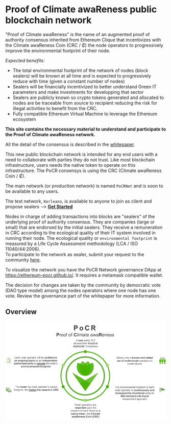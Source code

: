 # Proof of Climate awaReness public blockchain network

"Proof of Climate awaReness" is the name of an augmented proof of authority consensus inherited from Ethereum Clique that incentivizes with the Climate awaReness Coin (CRC / ₡) the node operators to progressively improve the environmental footprint of their node.

_Expected benefits:_
* The total environmental footprint of the network of nodes (block sealers) will be known at all time and is expected to progressively reduce with time (given a constant number of nodes)
* Sealers will be financially incentivized to better understand Green IT parameters and make investments for developping that sector
* Sealers are publicly known so crypto tokens generated and allocated to nodes are be traceable from source to recipient reducing the risk for illegal activities to benefit from the CRC.
* Fully compatible Ethereum Virtual Machine to leverage the Ethereum ecosystem

**This site contains the necessary material to understand and participate to the Proof of Climate awaReness network.**

All the detail of the consensus is described in the [whitepaper](https://github.com/ethereum-pocr/whitepaper).

This new public blockchain network is intended for any end users with a need to collaborate with parties they do not trust. Like most blockchain infrastructure, users needs the native token to operate on this infrastructure. The PoCR consensys is using the CRC (Climate awaReness Coin / ₡).

The main network (or production network) is named `PoCRNet` and is soon to be available to any users.

The test network, `Kerleano`, is available to anyone to join as client and propose sealers --> [**Get Started**](https://github.com/ethereum-pocr/kerleano/tree/main/docs)    

Nodes in charge of adding transactions into blocks are "sealers" of the underlying proof of authority consensus. They are companies (large or small) that are endorsed by the initial sealers. They receive a remuneration in CRC according to the ecological quality of their IT system involved in running their node. The ecological quality or `environmental footprint` is measured by a Life Cycle Assessment methodology (LCA / ISO 11040/44:2006).    
To participate to the network as sealer, submit your request to the community [here](https://github.com/ethereum-pocr/pocrnet/issues/new/choose).

To visualize the network you have the PoCR Network governance DApp at https://ethereum-pocr.github.io/. It requires a metamask compatible wallet.

The decision for changes are taken by the community by democratic vote (DAO type model) among the nodes operators where one node has one vote. Review the governance part of the whitepaper for more information.

## Overview

![marketing](./PoCR-Marketing.png)

